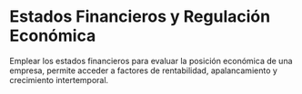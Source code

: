 # Estados Financieros y Regulación Económica
Emplear los estados financieros para evaluar la posición económica de una empresa, permite acceder a factores de rentabilidad, apalancamiento y crecimiento intertemporal.



